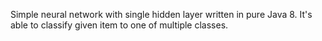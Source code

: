 Simple neural network with single hidden layer written in pure Java 8. It's able to classify given item to one of multiple classes.
